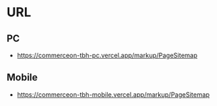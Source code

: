 # URL
## PC
- https://commerceon-tbh-pc.vercel.app/markup/PageSitemap

## Mobile
- https://commerceon-tbh-mobile.vercel.app/markup/PageSitemap
